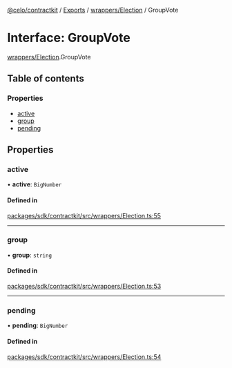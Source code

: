 [@celo/contractkit](../README.md) / [Exports](../modules.md) / [wrappers/Election](../modules/wrappers_Election.md) / GroupVote

# Interface: GroupVote

[wrappers/Election](../modules/wrappers_Election.md).GroupVote

## Table of contents

### Properties

- [active](wrappers_Election.GroupVote.md#active)
- [group](wrappers_Election.GroupVote.md#group)
- [pending](wrappers_Election.GroupVote.md#pending)

## Properties

### active

• **active**: `BigNumber`

#### Defined in

[packages/sdk/contractkit/src/wrappers/Election.ts:55](https://github.com/celo-org/developer-tooling/blob/master/packages/sdk/contractkit/src/wrappers/Election.ts#L55)

___

### group

• **group**: `string`

#### Defined in

[packages/sdk/contractkit/src/wrappers/Election.ts:53](https://github.com/celo-org/developer-tooling/blob/master/packages/sdk/contractkit/src/wrappers/Election.ts#L53)

___

### pending

• **pending**: `BigNumber`

#### Defined in

[packages/sdk/contractkit/src/wrappers/Election.ts:54](https://github.com/celo-org/developer-tooling/blob/master/packages/sdk/contractkit/src/wrappers/Election.ts#L54)
